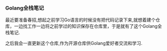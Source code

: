 ###  Golang全栈笔记  


最近要准备春招,想起之前学习Go语言的时候没有把代码记录下来,就想着建个仓库，一边找工作一边将之前学过的知识保存在仓库里，于是就有了这个Golang全栈笔记.  

之后我会一直更新这个仓库,作为开源仓库供Golang爱好者交流和学习.
